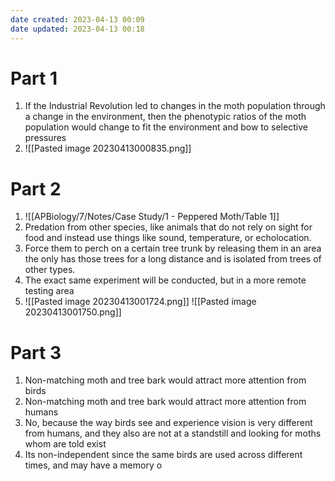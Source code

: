 ```yaml
---
date created: 2023-04-13 00:09
date updated: 2023-04-13 00:18
---
```


# Part 1

1. If the Industrial Revolution led to changes in the moth population through a change in the environment, then the phenotypic ratios of the moth population would change to fit the environment and bow to selective pressures
2. ![[Pasted image 20230413000835.png]]

# Part 2

1. ![[APBiology/7/Notes/Case Study/1 - Peppered Moth/Table 1]]
2. Predation from other species, like animals that do not rely on sight for food and instead use things like sound, temperature, or echolocation.
3. Force them to perch on a certain tree trunk by releasing them in an area the only has those trees for a long distance and is isolated from trees of other types.
4. The exact same experiment will be conducted, but in a more remote testing area
5. ![[Pasted image 20230413001724.png]] ![[Pasted image 20230413001750.png]]

# Part 3

1. Non-matching moth and tree bark would attract more attention from birds
2. Non-matching moth and tree bark would attract more attention from humans
3. No, because the way birds see and experience vision is very different from humans, and they also are not at a standstill and looking for moths whom are told exist
4. Its non-independent since the same birds are used across different times, and may have a memory o

